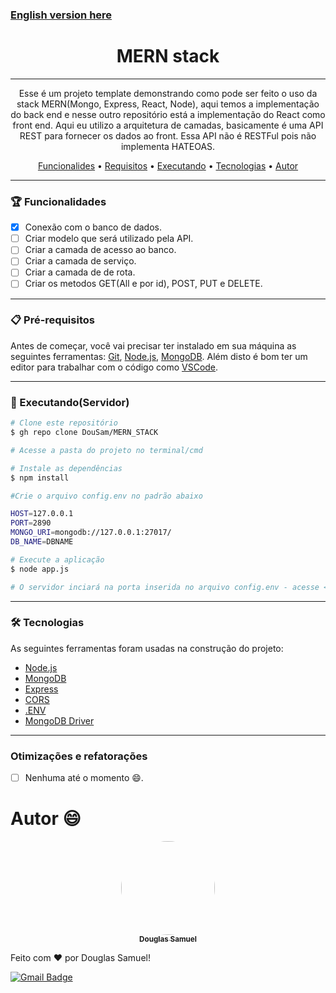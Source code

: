 [<h3>English version here</h3>](https://github.com/DouSam/Lancho-Control/blob/main/README.us.md)

<h1 align="center">MERN stack</h1>

---

<p align="center">Esse é um projeto template demonstrando como pode ser feito o uso da stack MERN(Mongo, Express, React, Node), aqui temos a implementação do back end e nesse outro repositório está a implementação do React como front end.
Aqui eu utilizo a arquitetura de camadas, basicamente é uma API REST para fornecer os dados ao front. Essa API não é RESTFul pois não implementa HATEOAS.</p>

<p align="center">
 <a href="#funcionalidades">Funcionalides</a> • 
 <a href="#pré-requisitos">Requisitos</a> • 
 <a href="#executando(servidor)">Executando</a> • 
 <a href="#tecnologias">Tecnologias</a> • 
 <a href="#autor">Autor</a>
</p>

---

### 🏆 Funcionalidades

- [x] Conexão com o banco de dados.
- [ ] Criar modelo que será utilizado pela API.
- [ ] Criar a camada de acesso ao banco.
- [ ] Criar a camada de serviço.
- [ ] Criar a camada de de rota.
- [ ] Criar os metodos GET(All e por id), POST, PUT e DELETE.

---

### 📋 Pré-requisitos

Antes de começar, você vai precisar ter instalado em sua máquina as seguintes ferramentas:
[Git](https://git-scm.com), [Node.js](https://nodejs.org/en/), [MongoDB](https://www.mongodb.com/try/download/community). 
Além disto é bom ter um editor para trabalhar com o código como [VSCode](https://code.visualstudio.com/).

---

### 🎲 Executando(Servidor)

```bash
# Clone este repositório
$ gh repo clone DouSam/MERN_STACK

# Acesse a pasta do projeto no terminal/cmd

# Instale as dependências
$ npm install

#Crie o arquivo config.env no padrão abaixo

HOST=127.0.0.1
PORT=2890
MONGO_URI=mongodb://127.0.0.1:27017/
DB_NAME=DBNAME

# Execute a aplicação
$ node app.js

# O servidor inciará na porta inserida no arquivo config.env - acesse <http://localhost:<PORT>>
```

---

### 🛠 Tecnologias

As seguintes ferramentas foram usadas na construção do projeto:

- [Node.js](https://nodejs.org/en/)
- [MongoDB](https://www.mongodb.com/)
- [Express](https://expressjs.com/pt-br/)
- [CORS](https://github.com/expressjs/cors/)
- [.ENV](https://docs.dotenv.org/)
- [MongoDB Driver](https://www.npmjs.com/package/mongodb)

---

### Otimizações e refatorações

- [ ] Nenhuma até o momento 😄.

# Autor 😄

<p align="center">
<a href="https://github.com/DouSam" align="center">
 <img style="border-radius: 60%;" src="https://lh3.googleusercontent.com/o49VhdIK8p4hVv08luql8OyVy9d3Y8McrzVD8PPQ28UU7Gq3eAN-9KPi0zCxMgHh_jY0Ah7qj4sHkQXvEOa408P09QtEkDTSngRrKtDeJlllYuaKDXPH6ww3TUXw2sdHoNSIuwCA1fY=w2400" width="150px;" alt=""/>
 <br />
 <sub><b>Douglas Samuel</b></sub></a>

Feito com ❤️ por Douglas Samuel!

[![Gmail Badge](https://img.shields.io/badge/-douglassam007@gmail.com-c14438?style=flat-square&logo=Gmail&logoColor=white&link=mailto:douglassam007@gmail.com)](mailto:douglassam007@gmail.com)
</p>
